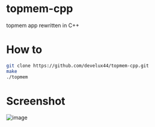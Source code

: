 # topmem-cpp
topmem app rewritten in C++

# How to
```sh
git clone https://github.com/develux44/topmem-cpp.git
make
./topmem
```

# Screenshot 
![image](https://github.com/develux44/topmem-cpp/assets/103586125/c1bcd319-ed14-4732-9065-3a7ed6c9c796)
